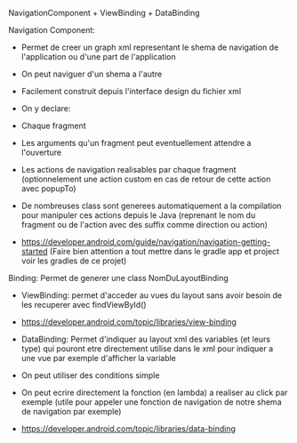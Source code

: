 NavigationComponent + ViewBinding + DataBinding


Navigation Component:
- Permet de creer un graph xml representant le shema de navigation de l'application ou d'une part de l'application 
- On peut naviguer d'un shema a l'autre
- Facilement construit depuis l'interface design du fichier xml


- On y declare:
 -  Chaque fragment 
 -  Les arguments qu'un fragment peut eventuellement attendre a l'ouverture
 -  Les actions de navigation realisables par chaque fragment (optionnelement une action custom en cas de retour de cette action avec popupTo)
 -  De nombreuses class sont generees automatiquement a la compilation pour manipuler ces actions depuis le Java (reprenant le nom du fragment ou de l'action avec des suffix comme direction ou action)
 -  https://developer.android.com/guide/navigation/navigation-getting-started (Faire bien attention a tout mettre dans le gradle app et project voir les  gradles de ce projet)


Binding: Permet de generer une class NomDuLayoutBinding

- ViewBinding: permet d'acceder au vues du layout sans avoir besoin de les recuperer avec findViewById()
- https://developer.android.com/topic/libraries/view-binding

- DataBinding: Permet d'indiquer au layout xml des variables (et leurs type) qui pouront etre directement utilise dans le xml pour indiquer a une vue par exemple d'afficher la variable
- On peut utiliser des conditions simple 
- On peut ecrire directement la fonction (en lambda) a realiser au click par exemple (utile pour appeler une fonction de navigation de notre shema de navigation par exemple)
- https://developer.android.com/topic/libraries/data-binding
